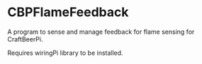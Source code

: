# CBPFlameFeedback
A program to sense and manage feedback for flame sensing for CraftBeerPi.

Requires wiringPi library to be installed.
